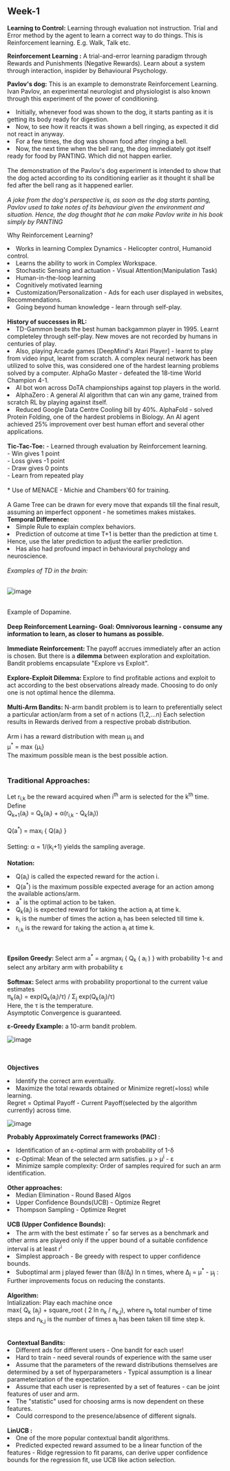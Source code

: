 ## Week-1

<b>Learning to Control:</b> Learning through evaluation not instruction. Trial and Error method by
the agent to learn a correct way to do things. This is Reinforcement learning.
E.g. Walk, Talk etc. <br>

<b>Reinforcement Learning :</b> A trial-and-error learning paradigm through Rewards and Punishments (Negative Rewards).
Learn about a system through interaction, inspider by Behavioural Psychology. <br>

<b>Pavlov's dog:</b>
This is an example to demonstrate Reinforcement Learning. Ivan Pavlov, an experimental neurologist and physiologist is also known
through this experiment of the power of conditioning. 
<li>Initially, whenever food was shown to the dog, it starts panting as it is getting its body ready for digestion.</li>
<li>Now, to see how it reacts it was shown a bell ringing, as expected it did not react in anyway.</li>
<li>For a few times, the dog was shown food after ringing a bell.</li>
<li>Now, the next time when the bell rang, the dog immediately got itself ready for food by PANTING. Which did not happen earlier.</li>
<br>
The demonstration of the Pavlov's dog experiment is intended to show that the dog acted according to its conditioning earlier 
as it thought it shall be fed after the bell rang as it happened earlier.<br>
<br>
<em>A joke from the dog's perspective is, as soon as the dog starts panting, Pavlov used to take notes of its behaviour given the environment and situation. Hence, the dog thought that
he can make Pavlov write in his book simply by PANTING</em>
<br>

Why Reinforcement Learning?
<li>Works in learning Complex Dynamics - Helicopter control, Humanoid control.</li>
<li>Learns the ability to work in Complex Workspace.</li>
<li>Stochastic Sensing and actuation - Visual Attention(Manipulation Task)</li>
<li>Human-in-the-loop learning</li>
<li>Cognitively motivated learning</li>
<li>Customization/Personalization - Ads for each user displayed in websites, Recommendations.</li>
<li>Going beyond human knowledge - learn through self-play.</li>
<br>
<b>History of successes in RL:</b>
<li>TD-Gammon beats the best human backgammon player in 1995. Learnt completeley through self-play. New moves are not recorded by humans in centuries of play.</li>
<li>Also, playing Arcade games [DeepMind's Atari Player] - learnt to play from video input, learnt from scratch. A complex neural network has been utilized to solve this, was considered one of the hardest
learning problems solved by a computer. AlphaGo Master - defeated the 18-time World Champion 4-1.</li> 
<li>AI bot won across DoTA championships against top players in the world.</li>
<li>AlphaZero : A general AI algorithm that can win any game, trained from scratch RL by playing against itself.</li>
<li>Reduced Google Data Centre Cooling bill by 40%. AlphaFold - solved Protein Folding, one of the hardest problems in Biology. An AI agent achieved 25% improvement
over best human effort and several other applications. </li>
<br>
<b>Tic-Tac-Toe:</b>
- Learned through evaluation by Reinforcement learning. <br>
- Win gives 1 point<br>
- Loss gives -1 point<br>
- Draw gives 0 points<br>
- Learn from repeated play<br>
<br>
* Use of MENACE - Michie and Chambers'60 for training.<br>
<br>
A Game Tree can be drawn for every move that expands till the final result, assuming an imperfect opponent - he sometimes makes mistakes.<br>
<b>Temporal Difference:</b>
<li>Simple Rule to explain complex behaviors.</li>
<li>Prediction of outcome at time T+1 is better than the prediction at time t. Hence, use the later prediction to adjust the earlier prediction.</li>
<li>Has also had profound impact in behavioural psychology and neuroscience.</li>
<br>
<em>Examples of TD in the brain: </em>
<br><br>

![image](https://github.com/VIROOPAKSHC/BS-Level-Courses/assets/69083163/97ebf32c-acb0-47e0-a9de-d0cecd3a71a5)

<br>Example of Dopamine.
<br><br>
<b>Deep Reinforcement Learning- Goal: Omnivorous learning - consume any information to learn, as closer to humans as possible.</b>
<br><br>
<b>Immediate Reinforcement: </b>The payoff accrues immediately after an action is chosen. But there is a <b>dilemma</b> between exploration and exploitation. Bandit problems encapsulate "Explore vs Exploit".
<br><br>
<b>Explore-Exploit Dilemma: </b>
Explore to find profitable actions and exploit to act according to the best observations already made. Choosing to do only one is not optimal hence the dilemma.<br>
<br>
<b>Multi-Arm Bandits:</b>
N-arm bandit problem is to learn to preferentially select a particular action/arm from a set of n actions (1,2,...n)
Each selection results in Rewards derived from a respective probab distribution.<br><br>
Arm i has a reward distribution with mean &mu;<sub>i</sub> and <br>
&mu;<sup>*</sup> = max {&mu;<sub>i</sub>}<br>
The maximum possible mean is the best possible action.<br><br>

### Traditional Approaches:

Let r<sub>i,k</sub> be the reward acquired when i<sup>th</sup> arm is selected for the k<sup>th</sup> time.<br>
Define<br>
Q<sub>k+1</sub>(a<sub>i</sub>) = Q<sub>k</sub>(a<sub>i</sub>) + &alpha;(r<sub>i,k</sub> - Q<sub>k</sub>(a<sub>i</sub>))
<br><br>
Q(a<sup>*</sup>) = max<sub>i</sub> { Q(a<sub>i</sub>) }
<br><br>
Setting: &alpha; = 1/(k<sub>i</sub>+1) yields the sampling average.<br><br>
<b>Notation:</b>
<li>Q(a<sub>i</sub>) is called the expected reward for the action i.</li>
<li>Q(a<sup>*</sup>) is the maximum possible expected average for an action among the available actions/arm.</li>
<li>a<sup>*</sup> is the optimal action to be taken.</li>
<li>Q<sub>k</sub>(a<sub>i</sub>) is expected reward for taking the action a<sub>i</sub> at time k.</li>
<li>k<sub>i</sub> is the number of times the action a<sub>i</sub> has been selected till time k.</li>
<li>r<sub>i,k</sub> is the reward for taking the action a<sub>i</sub> at time k.</li> 
<br>
<br>

<b>Epsilon Greedy: </b> Select arm a<sup>*</sup> = argmax<sub>i</sub> { Q<sub>k</sub> ( a<sub>i</sub> ) } with probability 1-&epsilon; and select any arbitary arm with probability &epsilon;<br>
<br>
<b>Softmax: </b> Select arms with probability proportional to the current value estimates<br>
&pi;<sub>k</sub>(a<sub>i</sub>) = exp(Q<sub>k</sub>(a<sub>i</sub>)/&tau;) / &Sigma;<sub>j</sub> exp(Q<sub>k</sub>(a<sub>j</sub>)/&tau;)
<br> Here, the &tau; is the temperature.
<br>
Asymptotic Convergence is guaranteed.<br>

<b>&epsilon;-Greedy Example:</b> a 10-arm bandit problem.

![image](https://github.com/VIROOPAKSHC/BS-Level-Courses/assets/69083163/6017a712-0f9c-47f5-a3ef-05bf809551d8)

<br><br>
<b>Objectives</b>
<li>Identify the correct arm eventually.</li>
<li>Maximize the total rewards obtained or Minimize regret(=loss) while learning.</li>
Regret = Optimal Payoff - Current Payoff(selected by the algorithm currently) across time.<br>

![image](https://github.com/VIROOPAKSHC/BS-Level-Courses/assets/69083163/b82d23dd-6468-482f-84c9-43b8f08afc78)

<b>Probably Approximately Correct frameworks (PAC) </b>:
<li>Identification of an &epsilon;-optimal arm with probability of 1-&delta;</li>
<li>&epsilon;-Optimal: Mean of the selected arm satisfies. &mu; > &mu;<sup>i</sup> - &epsilon;</li>
<li>Minimize sample complexity: Order of samples required for such an arm identification.</li>
<br>
<b>Other approaches:</b>
<li>Median Elimination - Round Based Algos</li>
<li>Upper Confidence Bounds(UCB) - Optimize Regret</li>
<li>Thompson Sampling - Optimize Regret</li>
<br>
<b>UCB (Upper Confidence Bounds): </b>
<li>The arm with the best estimate r<sup>*</sup> so far serves as a benchmark and other arms are played only if the upper bound of a suitable confidence interval is at least r<sup>i</sup></li>
<li>Simplest approach - Be greedy with respect to upper confidence bounds.</li>
<li>Suboptimal arm j played fewer than (8/&Delta;<sub>j</sub>) ln n times, where &Delta;<sub>j</sub> = &mu;<sup>*</sup> - &mu;<sub>j</sub> : Further improvements focus on reducing the constants.</li>
<br>
<b>Algorithm:</b><br>
Intialization: Play each machine once <br>
max{ Q<sub>k</sub> (a<sub>j</sub>) + square_root ( 2 ln n<sub>k</sub> / n<sub>k,j</sub>), where n<sub>k</sub> total number of time steps and n<sub>k,j</sub> is the number of times a<sub>j</sub> has been taken till time step k.<br>
<br>
<br>
<b>Contextual Bandits:</b>
<li>Different ads for different users - One bandit for each user!</li>
<li>Hard to train - need several rounds of experience with the same user</li>
<li>Assume that the parameters of the reward distributions themselves are determined by a set of hyperparameters - Typical assumption is a linear parameterization of the expectation.</li>
<li>Assume that each user is represented by a set of features - can be joint features of user and arm.</li>
<li>The "statistic" used for choosing arms is now dependent on these features.</li>
<li>Could correspond to the presence/absence of different signals.</li>
<br>
<b>LinUCB :</b>
<li>One of the more popular contextual bandit algorithms.</li>
<li>Predicted expected reward assumed to be a linear function of the features - Ridge regression to fit params, can derive upper confidence bounds for the regression fit, use UCB like action selection. </li>
<br>
